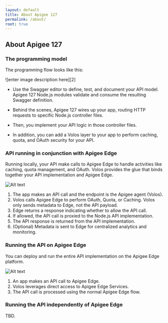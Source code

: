 ```yaml
---
layout: default
title: About Apigee 127
permalink: /about/
root: true
---
```


## About Apigee 127

### The programming model

The programming flow looks like this:

![enter image description here][2]

* Use the Swagger editor to define, test, and document your API model. Apigee 127 Node.js modules validate and consume the resulting Swagger definition.

* Behind the scenes, Apigee 127 wires up your app, routing HTTP requests to specific Node.js controller files.

* Then, you implement your API logic in those controller files.

* In addition, you can add a Volos layer to your app to perform caching, quota, and OAuth security for your API.


### API running in conjunction with Apigee Edge

Running locally, your API make calls to Apigee Edge to handle activities like caching, quota management, and OAuth. Volos provides the glue that binds together your API implementation and Apigee Edge.

![Alt text](https://raw.githubusercontent.com/apigee-127/a127-documentation/master/a127/images/with-edge.png)

1. The app makes an API call and the endpoint is the Apigee agent (Volos).
2. Volos calls Apigee Edge to perform OAuth, Quota, or Caching. Volos only sends metadata to Edge, not the API payload.
3. Edge returns a response indicating whether to allow the API call.
4. If allowed, the API call is proxied to the Node.js API implementation.
5. The API response is returned from the API implementation.
6. (Optional) Metadata is sent to Edge for centralized analytics and monitoring.


### Running the API on Apigee Edge

You can deploy and run the entire API implementation on the Apigee Edge platform.

![Alt text](https://raw.githubusercontent.com/apigee-127/a127-documentation/master/a127/images/on-edge.png)

1. An app makes an API call to Apigee Edge.
2. Volos leverages direct access to Apigee Edge Services.
3. The API call is processed using the normal Apigee Edge flow.

### Running the API independently of Apigee Edge

TBD.